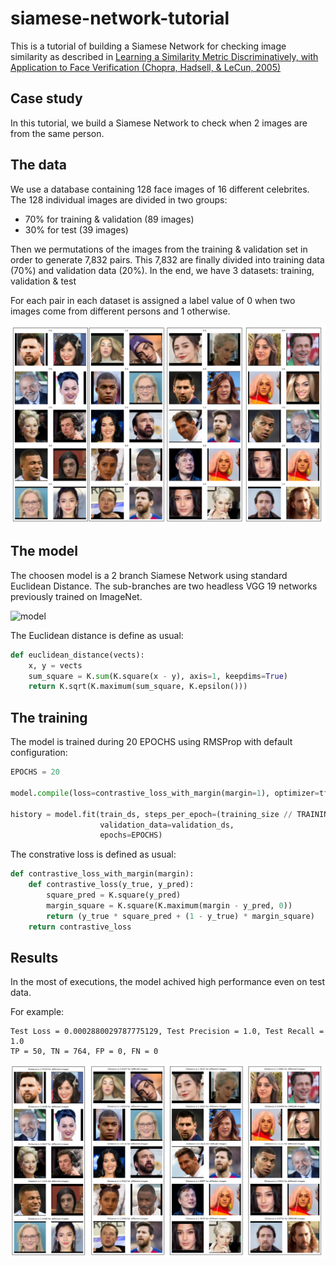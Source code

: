 # siamese-network-tutorial

This is a tutorial of building a Siamese Network for checking image similarity as described in [Learning a Similarity Metric Discriminatively, with Application to Face Verification (Chopra, Hadsell, & LeCun, 2005)](https://ieeexplore.ieee.org/document/1467314)

## Case study

In this tutorial, we build a Siamese Network to check when 2 images are from the same person.

## The data

We use a database containing 128 face images of 16 different celebrites. The 128 individual images are divided in two groups:

- 70% for training & validation (89 images)
- 30% for test (39 images)

Then we permutations of the images from the training & validation set in order to generate 7,832 pairs. This 7,832 are finally divided into training data (70%) and validation data (20%). In the end, we have 3 datasets: training, validation & test

For each pair in each dataset is assigned a label value of 0 when two images come from different persons and 1 otherwise.

![test data](https://github.com/doleron/siamese-network-tutorial/raw/main/test_data.png)

## The model

The choosen model is a 2 branch Siamese Network using standard Euclidean Distance. The sub-branches are two headless VGG 19 networks previously trained on ImageNet.

![model](https://raw.githubusercontent.com/doleron/siamese-network-tutorial/raw/main/model.png)

The Euclidean distance is define as usual:

```python
def euclidean_distance(vects):
    x, y = vects
    sum_square = K.sum(K.square(x - y), axis=1, keepdims=True)
    return K.sqrt(K.maximum(sum_square, K.epsilon()))
```

## The training

The model is trained during 20 EPOCHS using RMSProp with default configuration:

```python
EPOCHS = 20

model.compile(loss=contrastive_loss_with_margin(margin=1), optimizer=tf.keras.optimizers.RMSprop())

history = model.fit(train_ds, steps_per_epoch=(training_size // TRAINING_BATCH_SIZE),
                    validation_data=validation_ds,
                    epochs=EPOCHS)
```

The constrative loss is defined as usual:

```python
def contrastive_loss_with_margin(margin):
    def contrastive_loss(y_true, y_pred):
        square_pred = K.square(y_pred)
        margin_square = K.square(K.maximum(margin - y_pred, 0))
        return (y_true * square_pred + (1 - y_true) * margin_square)
    return contrastive_loss
```
## Results

In the most of executions, the model achived high performance even on test data.

For example:

```
Test Loss = 0.0002880029787775129, Test Precision = 1.0, Test Recall = 1.0
TP = 50, TN = 764, FP = 0, FN = 0
```

![test data](https://github.com/doleron/siamese-network-tutorial/raw/main/test_results.png)
